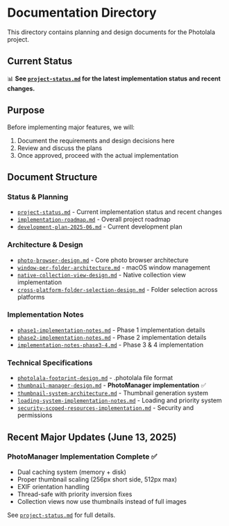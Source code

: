 # Documentation Directory

This directory contains planning and design documents for the Photolala project.

## Current Status

📊 **See [`project-status.md`](./project-status.md) for the latest implementation status and recent changes.**

## Purpose

Before implementing major features, we will:
1. Document the requirements and design decisions here
2. Review and discuss the plans
3. Once approved, proceed with the actual implementation

## Document Structure

### Status & Planning
- [`project-status.md`](./project-status.md) - Current implementation status and recent changes
- [`implementation-roadmap.md`](./implementation-roadmap.md) - Overall project roadmap
- [`development-plan-2025-06.md`](./development-plan-2025-06.md) - Current development plan

### Architecture & Design
- [`photo-browser-design.md`](./photo-browser-design.md) - Core photo browser architecture
- [`window-per-folder-architecture.md`](./window-per-folder-architecture.md) - macOS window management
- [`native-collection-view-design.md`](./native-collection-view-design.md) - Native collection view implementation
- [`cross-platform-folder-selection-design.md`](./cross-platform-folder-selection-design.md) - Folder selection across platforms

### Implementation Notes
- [`phase1-implementation-notes.md`](./phase1-implementation-notes.md) - Phase 1 implementation details
- [`phase2-implementation-notes.md`](./phase2-implementation-notes.md) - Phase 2 implementation details
- [`implementation-notes-phase3-4.md`](./implementation-notes-phase3-4.md) - Phase 3 & 4 implementation

### Technical Specifications
- [`photolala-footprint-design.md`](./photolala-footprint-design.md) - .photolala file format
- [`thumbnail-manager-design.md`](./thumbnail-manager-design.md) - **PhotoManager implementation** ✅
- [`thumbnail-system-architecture.md`](./thumbnail-system-architecture.md) - Thumbnail generation system
- [`loading-system-implementation-notes.md`](./loading-system-implementation-notes.md) - Loading and priority system
- [`security-scoped-resources-implementation.md`](./security-scoped-resources-implementation.md) - Security and permissions

## Recent Major Updates (June 13, 2025)

### PhotoManager Implementation Complete ✅
- Dual caching system (memory + disk)
- Proper thumbnail scaling (256px short side, 512px max)
- EXIF orientation handling
- Thread-safe with priority inversion fixes
- Collection views now use thumbnails instead of full images

See [`project-status.md`](./project-status.md) for full details.